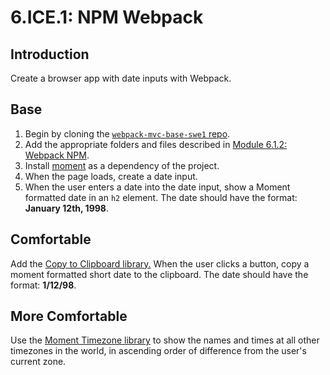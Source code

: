 # 6.ICE.1: NPM Webpack

## Introduction

Create a browser app with date inputs with Webpack.

## Base

1. Begin by cloning the [`webpack-mvc-base-swe1` repo](https://github.com/rocketacademy/webpack-mvc-base-swe1).
2. Add the appropriate folders and files described in [Module 6.1.2: Webpack NPM](../6.1-webpack/6.1.2-webpack-with-npm.md).
3. Install [moment](https://www.npmjs.com/package/moment) as a dependency of the project.
4. When the page loads, create a date input.
5. When the user enters a date into the date input, show a Moment formatted date in an `h2` element. The date should have the format: **January 12th, 1998**.

## Comfortable

Add the [Copy to Clipboard library.](https://www.npmjs.com/package/copy-to-clipboard) When the user clicks a button, copy a moment formatted short date to the clipboard. The date should have the format: **1/12/98**.

## More Comfortable

Use the [Moment Timezone library](https://www.npmjs.com/package/moment-timezone) to show the names and times at all  other timezones in the world, in ascending order of difference from the user's current zone.

